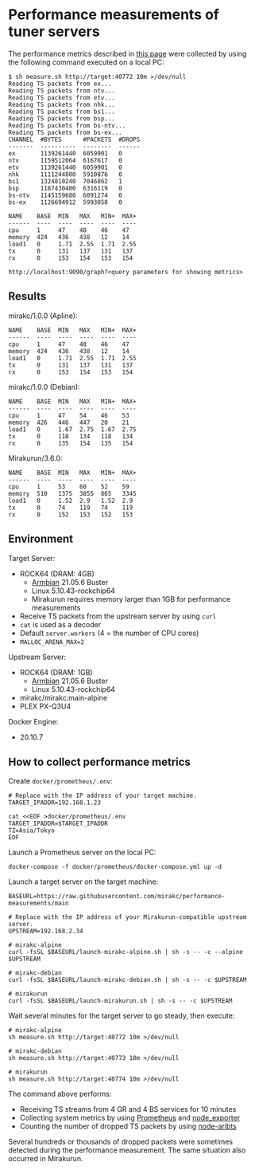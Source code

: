 # Performance measurements of tuner servers

The performance metrics described in
[this page](https://github.com/mirakc/mirakc#8-ts-streams-at-the-same-time) were collected by
using the following command executed on a local PC:

```console
$ sh measure.sh http://target:40772 10m >/dev/null
Reading TS packets from ex...
Reading TS packets from ntv...
Reading TS packets from etv...
Reading TS packets from nhk...
Reading TS packets from bs1...
Reading TS packets from bsp...
Reading TS packets from bs-ntv...
Reading TS packets from bs-ex...
CHANNEL  #BYTES      #PACKETS  #DROPS
-------  ----------  --------  ------
ex       1139261440  6059901   0
ntv      1159512064  6167617   0
etv      1139261440  6059901   0
nhk      1111244800  5910876   0
bs1      1324810240  7046862   1
bsp      1187430400  6316119   0
bs-ntv   1145159680  6091274   0
bs-ex    1126694912  5993058   0

NAME    BASE  MIN   MAX   MIN+  MAX+
------  ----  ----  ----  ----  ----
cpu     1     47    48    46    47
memory  424   436   438   12    14
load1   0     1.71  2.55  1.71  2.55
tx      0     131   137   131   137
rx      0     153   154   153   154

http://localhost:9090/graph?<query parameters for showing metrics>
```

## Results

mirakc/1.0.0 (Apline):

```
NAME    BASE  MIN   MAX   MIN+  MAX+
------  ----  ----  ----  ----  ----
cpu     1     47    48    46    47
memory  424   436   438   12    14
load1   0     1.71  2.55  1.71  2.55
tx      0     131   137   131   137
rx      0     153   154   153   154
```

mirakc/1.0.0 (Debian):

```
NAME    BASE  MIN   MAX   MIN+  MAX+
------  ----  ----  ----  ----  ----
cpu     1     47    54    46    53
memory  426   446   447   20    21
load1   0     1.67  2.75  1.67  2.75
tx      0     118   134   118   134
rx      0     135   154   135   154
```

Mirakurun/3.6.0:

```
NAME    BASE  MIN   MAX   MIN+  MAX+
------  ----  ----  ----  ----  ----
cpu     1     53    60    52    59
memory  510   1375  3855  865   3345
load1   0     1.52  2.9   1.52  2.9
tx      0     74    119   74    119
rx      0     152   153   152   153
```

## Environment

Target Server:

* ROCK64 (DRAM: 4GB)
  * [Armbian] 21.05.6 Buster
  * Linux 5.10.43-rockchip64
  * Mirakurun requires memory larger than 1GB for performance measurements
* Receive TS packets from the upstream server by using `curl`
* `cat` is used as a decoder
* Default `server.workers` (4 = the number of CPU cores)
* `MALLOC_ARENA_MAX=2`

Upstream Server:

* ROCK64 (DRAM: 1GB)
  * [Armbian] 21.05.6 Buster
  * Linux 5.10.43-rockchip64
* mirakc/mirakc:main-alpine
* PLEX PX-Q3U4

Docker Engine:

* 20.10.7

## How to collect performance metrics

Create `docker/prometheus/.env`:

```shell
# Replace with the IP address of your target machine.
TARGET_IPADDR=192.168.1.23

cat <<EOF >docker/prometheus/.env
TARGET_IPADDR=$TARGET_IPADDR
TZ=Asia/Tokyo
EOF
```

Launch a Prometheus server on the local PC:

```shell
docker-compose -f docker/prometheus/docker-compose.yml up -d
```

Launch a target server on the target machine:

```shell
BASEURL=https://raw.githubusercontent.com/mirakc/performance-measurements/main

# Replace with the IP address of your Mirakurun-compatible upstream server.
UPSTREAM=192.168.2.34

# mirakc-alpine
curl -fsSL $BASEURL/launch-mirakc-alpine.sh | sh -s -- -c --alpine $UPSTREAM

# mirakc-debian
curl -fsSL $BASEURL/launch-mirakc-debian.sh | sh -s -- -c $UPSTREAM

# mirakurun
curl -fsSL $BASEURL/launch-mirakurun.sh | sh -s -- -c $UPSTREAM
```

Wait several minutes for the target server to go steady, then execute:

```shell
# mirakc-alpine
sh measure.sh http://target:40772 10m >/dev/null

# mirakc-debian
sh measure.sh http://target:40773 10m >/dev/null

# mirakurun
sh measure.sh http://target:40774 10m >/dev/null
```

The command above performs:

* Receiving TS streams from 4 GR and 4 BS services for 10 minutes
* Collecting system metrics by using [Prometheus] and [node_exporter]
* Counting the number of dropped TS packets by using [node-aribts]

Several hundreds or thousands of dropped packets were sometimes detected during the performance
measurement.  The same situation also occurred in Mirakurun.

[Armbian]: https://www.armbian.com/rock64/
[Prometheus]: https://prometheus.io/
[node_exporter]: https://github.com/prometheus/node_exporter
[node-aribts]: https://www.npmjs.com/package/aribts
